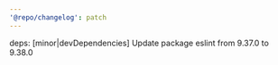 ```yaml
---
'@repo/changelog': patch
---
```


deps: [minor|devDependencies] Update package eslint from 9.37.0 to 9.38.0
